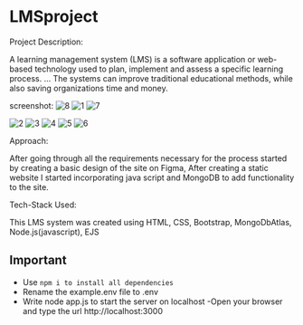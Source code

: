 # LMSproject

Project Description:

A learning management system (LMS) is a software application or web-based technology used to plan, implement and assess a specific learning process. ... The systems can improve traditional educational methods, while also saving organizations time and money.

screenshot:
![8](https://user-images.githubusercontent.com/82804346/202867825-1296c1bd-331a-4adb-a98a-b53e0f295d64.png)
![1](https://user-images.githubusercontent.com/82804346/202867836-a387dd57-a0e9-410d-95d7-056730c4b30e.png)
![7](https://user-images.githubusercontent.com/82804346/202867888-3e307293-61d0-4123-9328-dfd50ede87f3.png)

![2](https://user-images.githubusercontent.com/82804346/202867849-14251ae8-eb99-4ea4-a02b-1a3fcb32a269.png)
![3](https://user-images.githubusercontent.com/82804346/202867858-83fb3129-1fb1-4fdd-b4a5-1960d913fb64.png)
![4](https://user-images.githubusercontent.com/82804346/202867866-00251b19-7025-4e66-968e-5e4839429856.png)
![5](https://user-images.githubusercontent.com/82804346/202867876-097b1680-fcaf-4334-afeb-b27066063f92.png)
![6](https://user-images.githubusercontent.com/82804346/202867884-4ecd96ba-6cbe-4ab5-a3c7-bf3a885e930d.png)


Approach:

After going through all the requirements necessary for the process started by creating a basic design of the site on Figma, After creating a static website I started incorporating java script and MongoDB to add functionality to the site. 
 
Tech-Stack Used:

This LMS system was created using HTML, CSS, Bootstrap, MongoDbAtlas, Node.js(javascript), EJS

## Important

- Use `npm i to install all dependencies ` 
- Rename the example.env file to .env
- Write node app.js to start the server on localhost
-Open your browser and type the url http://localhost:3000
